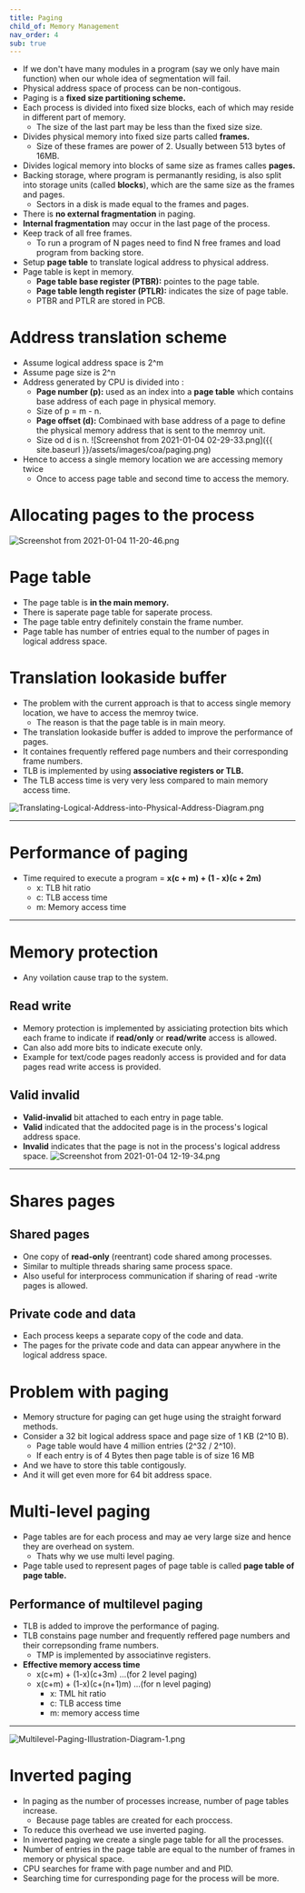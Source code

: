 ```yaml
---
title: Paging
child_of: Memory Management
nav_order: 4
sub: true
---
```


- If we don't have many modules in a program (say we only have main function) when our whole idea of segmentation will fail.
- Physical address space of process can be	non-contigous.
- Paging is a **fixed size partitioning scheme.**
- Each process is divided into fixed size blocks, each of which may reside in different part of memory.
	- The size of the last part may be less than the fixed size size.
- Divides physical memory into fixed size parts called **frames.**
	- Size of these frames are power of 2. Usually between 513 bytes of 16MB.
- Divides logical memory into blocks of same size as frames calles **pages.**
- Backing storage, where program is permanantly residing, is also split into storage units (called **blocks**), which are the same size as the frames and pages.
	- Sectors in a disk is made equal to the frames and pages.
- There is **no external fragmentation** in paging.
- **Internal fragmentation** may occur in the last page of the process.
- Keep track of all free frames.
	- To run a program of N pages need to find N free frames and load program from backing store.
- Setup **page table** to translate logical address to physical address.
- Page table is kept in memory.
	- **Page table base register (PTBR):** pointes to the page table.
	- **Page table length register (PTLR):** indicates the size of page table.
	- PTBR and PTLR are stored in PCB.
 
 # Address translation scheme
 
 - Assume logical address space is 2^m
 - Assume page size is 2^n
 - Address generated by CPU is divided into :
	 - **Page number (p):** used as an index into a **page table** which contains base address of each page in physical memory.
	 - Size of p = m - n.
	 - **Page offset (d):** Combinaed with base address of a page to define the physical memory address that is sent to the memroy unit.
	 - Size od d is n. 
 ![Screenshot from 2021-01-04 02-29-33.png]({{ site.baseurl }}/assets/images/coa/paging.png)
- Hence to access a single memory location we are accessing memory twice
	- Once to access page table and second time to access the memory.

# Allocating pages to the process

![Screenshot from 2021-01-04 11-20-46.png](:/7449b00be2264b9786d828276d11be30)

# Page table

- The page table is **in the main memory.**
- There is saperate page table for saperate process.
- The page table entry definitely constain the frame number.
- Page table has number of entries equal to the number of pages in logical address space.

# Translation lookaside buffer
 - The problem with the current approach is that to access single memory location, we have to access the memroy twice. 
	 - The reason is that the page table is in main meory.  
- The translation lookaside buffer is added to improve the performance of pages.
- It containes frequently reffered page numbers and their corresponding frame numbers.
- TLB is implemented by using **associative registers or TLB.**
- The TLB access time is very very less compared to main memory access time.

![Translating-Logical-Address-into-Physical-Address-Diagram.png](:/47471eb53f254ca0919a36ebbe32033a)

***

# Performance of paging

- Time required to execute a program = **x(c + m) + (1 - x)(c + 2m)**
	- x: TLB hit ratio
	- c: TLB access time
	- m: Memory access time

***

# Memory protection

- Any voilation cause trap to the system. 

## Read write

- Memory protection is implemented by assiciating protection bits which each frame to indicate if **read/only** or **read/write** access is allowed.
- Can also add more bits to indicate execute only.
- Example for text/code pages readonly access is provided and for data pages read write access is provided. 

## Valid invalid

- **Valid-invalid** bit attached to each entry in page table.
- **Valid** indicated that the addocited page is in the process's logical address space.
- **Invalid** indicates that the page is not in the process's logical address space. 
![Screenshot from 2021-01-04 12-19-34.png](:/b7bec9c9409d4f778c6be0feb806af22)
***

# Shares pages

## Shared pages

- One copy of **read-only** (reentrant) code shared among processes.
- Similar to multiple threads sharing same process space.
- Also useful for interprocess communication if sharing of read -write pages is allowed.

## Private code and data

- Each process keeps a separate copy of the code and data.
- The pages for the private code and data can appear anywhere in the logical address space. 

# Problem with paging

- Memory structure for paging can get huge using the straight forward methods.
- Consider a 32 bit logical address space and page size of 1 KB (2^10 B).
	- Page table would have 4 million entries (2^32 / 2^10).
	- If each entry is of 4 Bytes then page table is of size 16 MB
- And we have to store this table contigously.
- And it will get even more for 64 bit address space.

#  Multi-level paging

- Page tables are for each process and may ae very large size and hence they are overhead on system. 
	- Thats why we use multi level paging.
- Page table used to represent pages of page table is called **page table of page table.**

## Performance of multilevel paging

- TLB is added to improve the performance of paging.
- TLB constains page number and frequently reffered page numbers and their correpsonding frame numbers.
	- TMP is implemented by associatinve registers.
- **Effective memory access time**
	- x(c+m) + (1-x)(c+3m)  ...(for 2 level paging)
	- x(c+m) + (1-x)(c+(n+1)m)  ...(for n level paging)
		- x: TML hit ratio
		- c: TLB access time
		- m: memory access time

***

![Multilevel-Paging-Illustration-Diagram-1.png](:/a62f8c1eb48b484ea3ff5284e8a0ae27)


#  Inverted paging

- In paging as the number of processes increase, number of page tables increase.
	- Because page tables are created for each proccess.
- To reduce this overhead we use inverted paging.
- In inverted paging we create a single page table for all the processes.
- Number of entries in the page table are equal to the number of frames in memory or physical space.
- CPU searches for frame with page number and and PID.
- Searching time for curresponding page for the process will be more.

